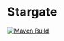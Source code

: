 # Stargate
[![Maven Build](https://github.com/bradenn/stargate/actions/workflows/maven.yml/badge.svg?branch=main)](https://github.com/bradenn/stargate/actions/workflows/maven.yml)
